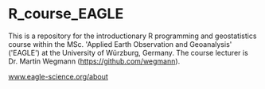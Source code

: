 # R_course_EAGLE

This is a repository for the introductionary R programming and geostatistics course  within 
the MSc. 'Applied Earth Observation and Geoanalysis' ('EAGLE') at the University of Würzburg, Germany.
The course lecturer is Dr. Martin Wegmann (https://github.com/wegmann).

www.eagle-science.org/about
